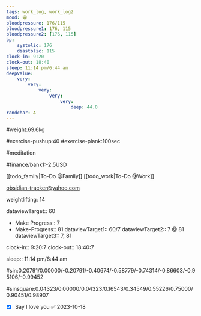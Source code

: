 ```yaml
---
tags: work_log, work_log2
mood: 😀
bloodpressure: 176/115
bloodpressure1: 176, 115
bloodpressure2: [176, 115]
bp:
    systolic: 176
    diastolic: 115
clock-in: 9:20
clock-out: 18:40
sleep: 11:14 pm/6:44 am
deepValue: 
    very: 
        very: 
            very: 
                very: 
                    very: 
                        deep: 44.0
randchar: A
---
```


#weight:69.6kg

#exercise-pushup:40
#exercise-plank:100sec

#meditation




#finance/bank1:-2.5USD

[[todo_family|To-Do @Family]]
[[todo_work|To-Do @Work]]

obsidian-tracker@yahoo.com

weightlifting: 14

dataviewTarget:: 60
- Make Progress:: 7
- Make-Progress:: 81
dataviewTarget1:: 60/7
dataviewTarget2:: 7 @ 81
dataviewTarget3:: 7, 81

clock-in:: 9:20:7
clock-out:: 18:40:7

sleep:: 11:14 pm/6:44 am

#sin:0.20791/0.00000/-0.20791/-0.40674/-0.58779/-0.74314/-0.86603/-0.95106/-0.99452

#sinsquare:0.04323/0.00000/0.04323/0.16543/0.34549/0.55226/0.75000/0.90451/0.98907

- [x] Say I love you ✅ 2023-10-18

